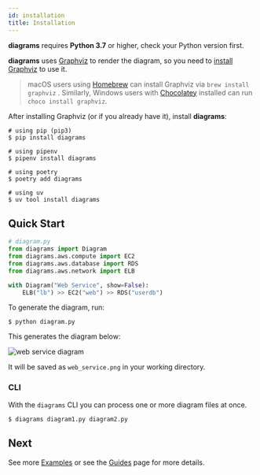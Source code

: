 ```yaml
---
id: installation
title: Installation
---
```


**diagrams** requires **Python 3.7** or higher, check your Python version first.

**diagrams** uses [Graphviz](https://www.graphviz.org/) to render the diagram, so you need to [install Graphviz](https://graphviz.gitlab.io/download/) to use it.

> macOS users using [Homebrew](https://brew.sh) can install Graphviz via `brew install graphviz` . Similarly, Windows users with [Chocolatey](https://chocolatey.org) installed can run `choco install graphviz`.

After installing Graphviz (or if you already have it), install **diagrams**:

```shell
# using pip (pip3)
$ pip install diagrams

# using pipenv
$ pipenv install diagrams

# using poetry
$ poetry add diagrams

# using uv
$ uv tool install diagrams
```

## Quick Start

```python
# diagram.py
from diagrams import Diagram
from diagrams.aws.compute import EC2
from diagrams.aws.database import RDS
from diagrams.aws.network import ELB

with Diagram("Web Service", show=False):
    ELB("lb") >> EC2("web") >> RDS("userdb")
```

To generate the diagram, run:

```shell
$ python diagram.py
```

This generates the diagram below:

![web service diagram](/img/web_service_diagram.png)

It will be saved as `web_service.png` in your working directory.

### CLI

With the `diagrams` CLI you can process one or more diagram files at once.

```shell
$ diagrams diagram1.py diagram2.py
```

## Next

See more [Examples](/docs/getting-started/examples) or see the [Guides](/docs/guides/diagram) page for more details.
